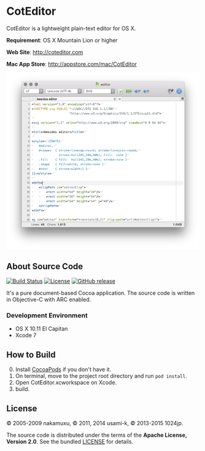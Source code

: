 
CotEditor
=============================

CotEditor is a lightweight plain-text editor for OS X.

__Requirement__: OS X Mountain Lion or higher

__Web Site__: <http://coteditor.com>

__Mac App Store__: <http://appstore.com/mac/CotEditor>

![screenshot](screenshot.png)



About Source Code
-----------------------------

[![Build Status](https://travis-ci.org/coteditor/CotEditor.svg?branch=develop)](https://travis-ci.org/coteditor/CotEditor)
[![License](https://img.shields.io/github/license/coteditor/CotEditor.svg)](https://github.com/coteditor/CotEditor/blob/develop/LICENSE)
[![GitHub release](https://img.shields.io/github/release/coteditor/CotEditor.svg)](https://github.com/coteditor/CotEditor/releases/latest)

It's a pure document-based Cocoa application. The source code is written in Objective-C with ARC enabled.


### Development Environment

- OS X 10.11 El Capitan
- Xcode 7



How to Build
-----------------------------

0. Install [CocoaPods](http://cocoapods.org) if you don't have it.
1. On terminal, move to the project root directory and run `pod install`.
2. Open CotEditor.xcworkspace on Xcode.
3. build.



License
-----------------------------

© 2005-2009 nakamuxu,
© 2011, 2014 usami-k,
© 2013-2015 1024jp.

The source code is distributed under the terms of the __Apache License, Version 2.0__. See the bundled [LICENSE](LICENSE) for details.
